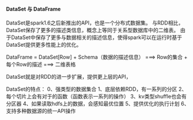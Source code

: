 
#### DataSet 与 DataFrame
DataSet是spark1.6之后新推出的API，也是一个分布式数据集。
与RDD相比，DataSet保存了更多的描述类信息，概念上等同于关系型数据库中的二维表。
由于DataSet中保存了更多与数据相关的描述信息，使得spark可以在运行时基于DataSet提供更多性能上的优化。

DataFrame = DataSet[Row] + Schema（数据的描述信息） ===> Row的集合 + 每个Row的描述 ===> 二维表格

DataSet就是对RDD的进一步扩展，提供更上层的API，

DataSet的特点：
0、强类型的数据集合
1、底层依赖RDD，有一系列的分区
2、每个切片上会有对于的函数（函数表示一系列的操作）
3、kv类型shuffle也会有分区器
4、如果读取hdfs上的数据，会感知最优位置
5、提供优化的执行计划
6、支持多种数据源的统一API操作



